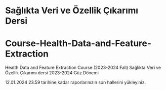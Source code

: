 # Sağlıkta Veri ve Özellik Çıkarımı Dersi
# Course-Health-Data-and-Feature-Extraction
Health Data and Feature Extraction Course (2023-2024 Fall)
Sağlıkta Veri ve Özellik Çıkarımı dersi 2023-2024 Güz Dönemi

12.01.2024 23.59 tarihine kadar raporlarınızın son hallerini yükleyiniz.
